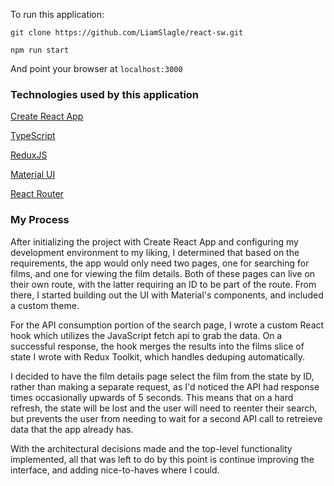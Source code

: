 To run this application:

`git clone https://github.com/LiamSlagle/react-sw.git`

`npm run start`

And point your browser at `localhost:3000`

### Technologies used by this application

[Create React App](https://github.com/facebook/create-react-app)

[TypeScript](https://www.typescriptlang.org/)

[ReduxJS](https://redux.js.org/)

[Material UI](https://mui.com)

[React Router](https://reactrouter.com/en/main)

### My Process

After initializing the project with Create React App and configuring my development environment to my liking, I determined that based on the requirements, the app would only need two pages, one for searching for films, and one for viewing the film details. Both of these pages can live on their own route, with the latter requiring an ID to be part of the route. From there, I started building out the UI with Material's components, and included a custom theme.

For the API consumption portion of the search page, I wrote a custom React hook which utilizes the JavaScript fetch api to grab the data. On a successful response, the hook merges the results into the films slice of state I wrote with Redux Toolkit, which handles deduping automatically.

I decided to have the film details page select the film from the state by ID, rather than making a separate request, as I'd noticed the API had response times occasionally upwards of 5 seconds. This means that on a hard refresh, the state will be lost and the user will need to reenter their search, but prevents the user from needing to wait for a second API call to retreieve data that the app already has.

With the architectural decisions made and the top-level functionality implemented, all that was left to do by this point is continue improving the interface, and adding nice-to-haves where I could.
